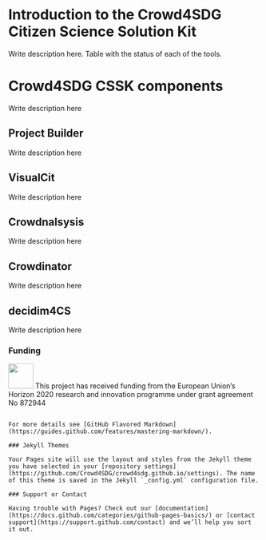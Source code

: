# Introduction to the Crowd4SDG Citizen Science Solution Kit

Write description here. Table with the status of each of the tools.

# Crowd4SDG CSSK components

Write description here

## Project Builder

Write description here

## VisualCit

Write description here

## Crowdnalsysis

Write description here

## Crowdinator

Write description here

## decidim4CS

Write description here

### Funding

<img src="https://europa.eu/european-union/sites/europaeu/files/docs/body/flag_yellow_low.jpg" width="50" />
This project has received funding from the European Union’s Horizon 2020
research and innovation programme under grant agreement No 872944


```

For more details see [GitHub Flavored Markdown](https://guides.github.com/features/mastering-markdown/).

### Jekyll Themes

Your Pages site will use the layout and styles from the Jekyll theme you have selected in your [repository settings](https://github.com/Crowd4SDG/crowd4sdg.github.io/settings). The name of this theme is saved in the Jekyll `_config.yml` configuration file.

### Support or Contact

Having trouble with Pages? Check out our [documentation](https://docs.github.com/categories/github-pages-basics/) or [contact support](https://support.github.com/contact) and we’ll help you sort it out.
